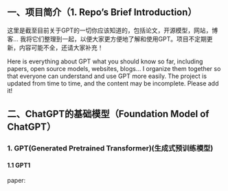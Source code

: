 ## 一、项目简介（1. Repo’s Brief Introduction）

这里是截至目前关于GPT的一切你应该知道的，包括论文，开源模型，网站，博客... 我将它们整理到一起，以便大家更方便地了解和使用GPT。项目不定期更新，内容可能不全，还请大家补充！

Here is everything about GPT  what you should know so far, including papers, open source models, websites, blogs... I organize them together so that everyone can understand and use GPT more easily. The project is updated from time to time, and the content may be incomplete. Please add it!

## 二、ChatGPT的基础模型（Foundation Model of ChatGPT）

### 1. GPT(Generated Pretrained Transformer)(生成式预训练模型)

#### 1.1 GPT1

paper:

[Improving Language Understanding by Generative Pre-Training]: https://s3-us-west-2.amazonaws.com/openai-assets/research-covers/language-unsupervised/language_understanding_paper.pdf


